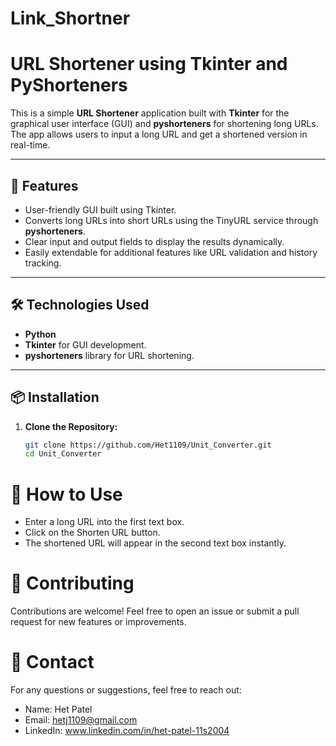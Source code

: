 # Link_Shortner

# URL Shortener using Tkinter and PyShorteners  

This is a simple **URL Shortener** application built with **Tkinter** for the graphical user interface (GUI) and **pyshorteners** for shortening long URLs. The app allows users to input a long URL and get a shortened version in real-time.

---

## 🚀 Features  
- User-friendly GUI built using Tkinter.  
- Converts long URLs into short URLs using the TinyURL service through **pyshorteners**.  
- Clear input and output fields to display the results dynamically.  
- Easily extendable for additional features like URL validation and history tracking.  

---

## 🛠️ Technologies Used  
- **Python**  
- **Tkinter** for GUI development.  
- **pyshorteners** library for URL shortening.  

---

## 📦 Installation  

1. **Clone the Repository:**  
   ```bash
   git clone https://github.com/Het1109/Unit_Converter.git
   cd Unit_Converter

# 📖 How to Use
- Enter a long URL into the first text box.
- Click on the Shorten URL button.
- The shortened URL will appear in the second text box instantly.

# 🤝 Contributing
Contributions are welcome! Feel free to open an issue or submit a pull request for new features or improvements.


# 💬 Contact
For any questions or suggestions, feel free to reach out:

- Name: Het Patel
- Email: hetj1109@gmail.com
- LinkedIn: www.linkedin.com/in/het-patel-11s2004
